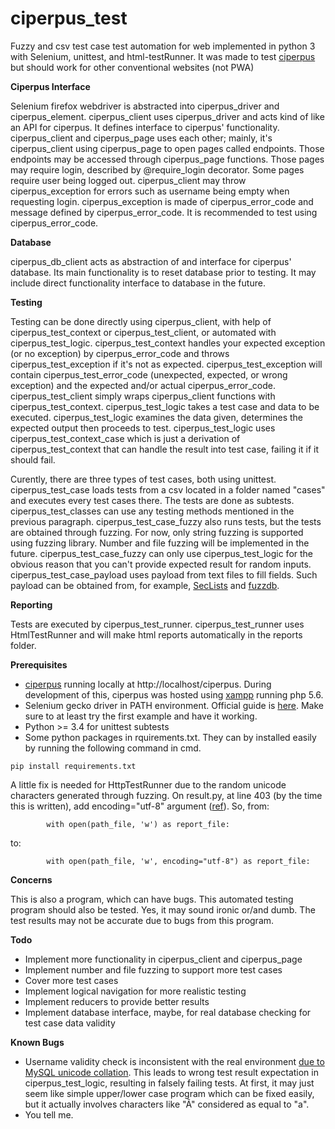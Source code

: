 # ciperpus_test

Fuzzy and csv test case test automation for web implemented in python 3 with Selenium, unittest, and html-testRunner.
It was made to test [ciperpus](https://github.com/R-N/ciperpus) but should work for other conventional websites (not PWA)

**Ciperpus Interface**

Selenium firefox webdriver is abstracted into ciperpus_driver and ciperpus_element. ciperpus_client uses ciperpus_driver and acts kind of like an API for ciperpus. It defines interface to ciperpus' functionality. ciperpus_client and ciperpus_page uses each other; mainly, it's ciperpus_client using ciperpus_page to open pages called endpoints. Those endpoints may be accessed through ciperpus_page functions. Those pages may require login, described by @require_login decorator. Some pages require user being logged out. ciperpus_client may throw ciperpus_exception for errors such as username being empty when requesting login. ciperpus_exception is made of ciperpus_error_code and message defined by ciperpus_error_code. It is recommended to test using ciperpus_error_code.

**Database**

ciperpus_db_client acts as abstraction of and interface for ciperpus' database. Its main functionality is to reset database prior to testing. It may include direct functionality interface to database in the future.

**Testing**

Testing can be done directly using ciperpus_client, with help of ciperpus_test_context or ciperpus_test_client, or automated with ciperpus_test_logic.  ciperpus_test_context handles your expected exception (or no exception) by ciperpus_error_code and throws ciperpus_test_exception if it's not as expected. ciperpus_test_exception will contain ciperpus_test_error_code (unexpected, expected, or wrong exception) and the expected and/or actual ciperpus_error_code. ciperpus_test_client simply wraps ciperpus_client functions with ciperpus_test_context. ciperpus_test_logic takes a test case and data to be executed. ciperpus_test_logic examines the data given, determines the expected output then proceeds to test. ciperpus_test_logic uses ciperpus_test_context_case which is just a derivation of ciperpus_test_context that can handle the result into test case, failing it if it should fail.

Curently, there are three types of test cases, both using unittest. ciperpus_test_case loads tests from a csv located in a folder named "cases" and executes every test cases there. The tests are done as subtests. ciperpus_test_classes can use any testing methods mentioned in the previous paragraph. ciperpus_test_case_fuzzy also runs tests, but the tests are obtained through fuzzing. For now, only string fuzzing is supported using fuzzing library. Number and file fuzzing will be implemented in the future. ciperpus_test_case_fuzzy can only use ciperpus_test_logic for the obvious reason that you can't provide expected result for random inputs. ciperpus_test_case_payload uses payload from text files to fill fields. Such payload can be obtained from, for example, [SecLists](https://github.com/danielmiessler/SecLists) and [fuzzdb](https://github.com/fuzzdb-project/fuzzdb).

**Reporting**

Tests are executed by ciperpus_test_runner. ciperpus_test_runner uses HtmlTestRunner and will make html reports automatically in the reports folder.

**Prerequisites**

*  [ciperpus](https://gitlab.com/psi-rabu-kel-3/ciperpus) running locally at http://localhost/ciperpus. During development of this, ciperpus was hosted using [xampp](https://www.apachefriends.org/index.html) running php 5.6.
*  Selenium gecko driver in PATH environment. Official guide is [here](https://selenium-python.readthedocs.io/installation.html). Make sure to at least try the first example and have it working.
*  Python >= 3.4 for unittest subtests
*  Some python packages in rquirements.txt. They can by installed easily by running the following command in cmd.
```
pip install requirements.txt
```

A little fix is needed for HttpTestRunner due to the random unicode characters generated through fuzzing. On result.py, at line 403 (by the time this is written), add encoding="utf-8" argument ([ref](https://github.com/oldani/HtmlTestRunner/issues/48)). So, from:

```
        with open(path_file, 'w') as report_file:
```
to:

```
        with open(path_file, 'w', encoding="utf-8") as report_file:
```

**Concerns**

This is also a program, which can have bugs. This automated testing program should also be tested. Yes, it may sound ironic or/and dumb. The test results may not be accurate due to bugs from this program.

**Todo**

*  Implement more functionality in ciperpus_client and ciperpus_page
*  Implement number and file fuzzing to support more test cases
*  Cover more test cases
*  Implement logical navigation for more realistic testing
*  Implement reducers to provide better results
*  Implement database interface, maybe, for real database checking for test case data validity

**Known Bugs**

*  Username validity check is inconsistent with the real environment [due to MySQL unicode collation](https://stackoverflow.com/questions/12431887/mysql-where-character-a-is-matching-a-a-%c3%83-etc-why). This leads to wrong test result expectation in ciperpus_test_logic, resulting in falsely failing tests. At first, it may just seem like simple upper/lower case program which can be fixed easily, but it actually involves characters like "Ã" considered as equal to "a".
*  You tell me.
